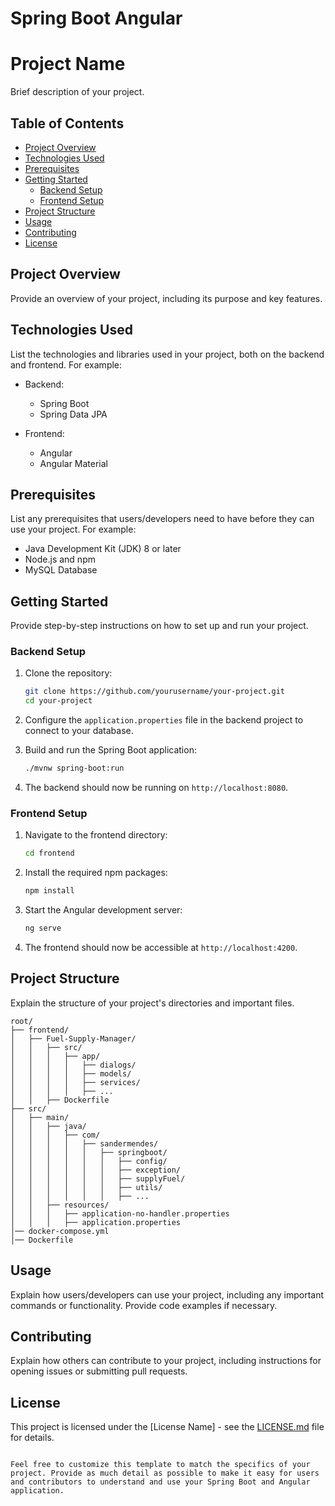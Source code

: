 # Spring Boot Angular

# Project Name

Brief description of your project.

## Table of Contents

- [Project Overview](#project-overview)
- [Technologies Used](#technologies-used)
- [Prerequisites](#prerequisites)
- [Getting Started](#getting-started)
  - [Backend Setup](#backend-setup)
  - [Frontend Setup](#frontend-setup)
- [Project Structure](#project-structure)
- [Usage](#usage)
- [Contributing](#contributing)
- [License](#license)

## Project Overview

Provide an overview of your project, including its purpose and key features.

## Technologies Used

List the technologies and libraries used in your project, both on the backend and frontend. For example:

- Backend:
  - Spring Boot
  - Spring Data JPA
  
- Frontend:
  - Angular
  - Angular Material

## Prerequisites

List any prerequisites that users/developers need to have before they can use your project. For example:

- Java Development Kit (JDK) 8 or later
- Node.js and npm
- MySQL Database

## Getting Started

Provide step-by-step instructions on how to set up and run your project.

### Backend Setup

1. Clone the repository:

   ```bash
   git clone https://github.com/yourusername/your-project.git
   cd your-project
   ```

2. Configure the `application.properties` file in the backend project to connect to your database.

3. Build and run the Spring Boot application:

   ```bash
   ./mvnw spring-boot:run
   ```

4. The backend should now be running on `http://localhost:8080`.

### Frontend Setup

1. Navigate to the frontend directory:

   ```bash
   cd frontend
   ```

2. Install the required npm packages:

   ```bash
   npm install
   ```

3. Start the Angular development server:

   ```bash
   ng serve
   ```

4. The frontend should now be accessible at `http://localhost:4200`.

## Project Structure

Explain the structure of your project's directories and important files.

```
root/
├── frontend/
│   ├── Fuel-Supply-Manager/
│   │   ├── src/
│   │   │   ├── app/
│   │   │   │   ├── dialogs/
│   │   │   │   ├── models/
│   │   │   │   ├── services/
│   │   │   │   ├── ...
│   │   ├── Dockerfile
├── src/
│   ├── main/
│   │   ├── java/
│   │   │   ├── com/
│   │   │   │   ├── sandermendes/
│   │   │   │   │   ├── springboot/
│   │   │   │   │   │   ├── config/
│   │   │   │   │   │   ├── exception/
│   │   │   │   │   │   ├── supplyFuel/
│   │   │   │   │   │   ├── utils/
│   │   │   │   │   │   ├── ...
│   │   ├── resources/
│   │   │   ├── application-no-handler.properties
│   │   │   ├── application.properties
│── docker-compose.yml
│── Dockerfile
```

## Usage

Explain how users/developers can use your project, including any important commands or functionality. Provide code examples if necessary.

## Contributing

Explain how others can contribute to your project, including instructions for opening issues or submitting pull requests.

## License

This project is licensed under the [License Name] - see the [LICENSE.md](LICENSE.md) file for details.
```

Feel free to customize this template to match the specifics of your project. Provide as much detail as possible to make it easy for users and contributors to understand and use your Spring Boot and Angular application.